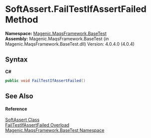 # SoftAssert.FailTestIfAssertFailed Method 
 

**Namespace:**&nbsp;<a href="MAQS_4/BaseTest_AUTOGENERATED/Magenic-MaqsFramework-BaseTest_Namespace">Magenic.MaqsFramework.BaseTest</a><br />**Assembly:**&nbsp;Magenic.MaqsFramework.BaseTest (in Magenic.MaqsFramework.BaseTest.dll) Version: 4.0.4.0 (4.0.4)

## Syntax

**C#**<br />
``` C#
public void FailTestIfAssertFailed()
```


## See Also


#### Reference
<a href="MAQS_4/BaseTest_AUTOGENERATED/SoftAssert_Class">SoftAssert Class</a><br /><a href="MAQS_4/BaseTest_AUTOGENERATED/SoftAssert-FailTestIfAssertFailed_Method()">FailTestIfAssertFailed Overload</a><br /><a href="MAQS_4/BaseTest_AUTOGENERATED/Magenic-MaqsFramework-BaseTest_Namespace">Magenic.MaqsFramework.BaseTest Namespace</a><br />
